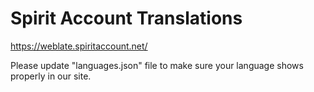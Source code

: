 # Spirit Account Translations
https://weblate.spiritaccount.net/

Please update "languages.json" file to make sure your language shows properly in our site.
